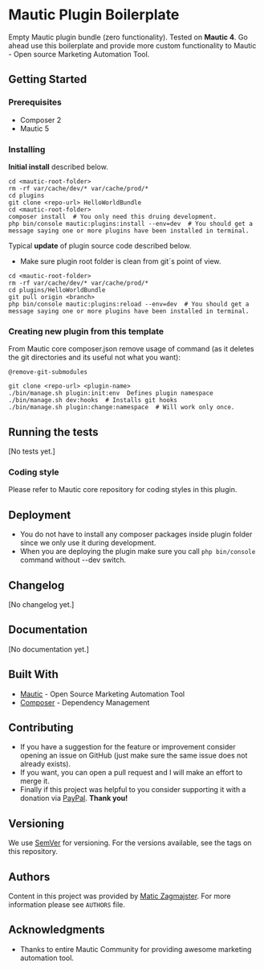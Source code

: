 # Mautic Plugin Boilerplate

Empty Mautic plugin bundle (zero functionality). Tested on **Mautic 4**. Go ahead use this boilerplate and provide more custom functionality to Mautic - Open source Marketing Automation Tool.

## Getting Started

### Prerequisites

* Composer 2
* Mautic 5

### Installing

**Initial install** described below.

```
cd <mautic-root-folder>
rm -rf var/cache/dev/* var/cache/prod/*
cd plugins
git clone <repo-url> HelloWorldBundle
cd <mautic-root-folder>
composer install  # You only need this druing development.
php bin/console mautic:plugins:install --env=dev  # You should get a message saying one or more plugins have been installed in terminal.
```

Typical **update** of plugin source code described below.

* Make sure plugin root folder is clean from git´s point of view.

```
cd <mautic-root-folder>
rm -rf var/cache/dev/* var/cache/prod/*
cd plugins/HelloWorldBundle
git pull origin <branch>
php bin/console mautic:plugins:reload --env=dev  # You should get a message saying one or more plugins have been installed in terminal.
```

### Creating new plugin from this template

From Mautic core composer.json remove usage of command (as it deletes the git directories and its useful not what you want):

```
@remove-git-submodules
```

```
git clone <repo-url> <plugin-name>
./bin/manage.sh plugin:init:env  Defines plugin namespace
./bin/manage.sh dev:hooks  # Installs git hooks
./bin/manage.sh plugin:change:namespace  # Will work only once.
```

## Running the tests

[No tests yet.]

### Coding style

Please refer to Mautic core repository for coding styles in this plugin.

## Deployment

* You do not have to install any composer packages inside plugin folder since we only use it during development.
* When you are deploying the plugin make sure you call ```php bin/console``` command without --dev switch.

## Changelog

[No changelog yet.]

## Documentation

[No documentation yet.]

## Built With

* [Mautic](https://github.com/mautic/) - Open Source Marketing Automation Tool
* [Composer](https://getcomposer.org/) - Dependency Management

## Contributing

- If you have a suggestion for the feature or improvement consider opening an issue on GitHub (just make sure the same issue does not already exists).
- If you want, you can open a pull request and I will make an effort to merge it.
- Finally if this project was helpful to you consider supporting it with a donation via [PayPal](https://paypal.me/maticzagmajster). **Thank you!**

## Versioning

We use [SemVer](http://semver.org/) for versioning. For the versions available, see the tags on this repository. 

## Authors

Content in this project was provided by [Matic Zagmajster](http://maticzagmajster.ddns.net/). For more information please see ```AUTHORS``` file.

## Acknowledgments

* Thanks to entire Mautic Community for providing awesome marketing automation tool.



